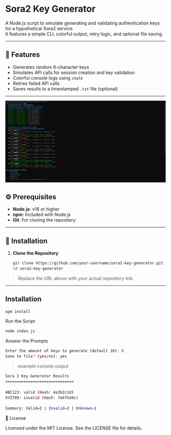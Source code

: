 # Sora2 Key Generator

A Node.js script to simulate generating and validating authentication keys for a hypothetical Sora2 service.  
It features a simple CLI, colorful output, retry logic, and optional file saving.

---

## 🧩 Features

- Generates random 6-character keys  
- Simulates API calls for session creation and key validation  
- Colorful console logs using `chalk`  
- Retries failed API calls  
- Saves results to a timestamped `.txt` file (optional)

---

![preview](./preview.png)


## ⚙️ Prerequisites

- **Node.js**: v18 or higher  
- **npm**: Included with Node.js  
- **Git**: For cloning the repository  

---

## 🧰 Installation

1. **Clone the Repository**

   ```bash
   git clone https://github.com/your-username/sora2-key-generator.git
   cd sora2-key-generator
> Replace the URL above with your actual repository link.

---

## Installation

```bash
npm install
```

Run the Script
```bash
node index.js
```

Answer the Prompts

```bash
Enter the amount of keys to generate (default 10): 5
Save to file? (yes/no): yes
```

> example console output

```bash
Sora 2 Key Generator Results
==============================

ABC123: valid (Hash: 4a3b2c1d)
XYZ789: invalid (Hash: 7e6f5d4c)

Summary: Valid=2 | Invalid=2 | Unknown=1
```

📄 License

Licensed under the MIT License.
See the LICENSE file for details.


